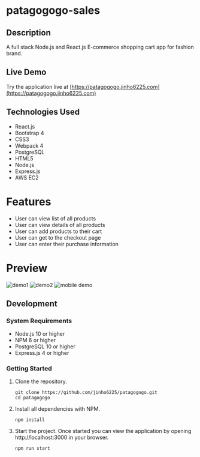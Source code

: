 # patagogogo-sales

## Description

A full stack Node.js and React.js E-commerce shopping cart app for fashion brand.

## Live Demo

Try the application live at [https://patagogogo.jinho6225.com](https://patagogogo.jinho6225.com)

## Technologies Used

- React.js
- Bootstrap 4
- CSS3
- Webpack 4
- PostgreSQL
- HTML5
- Node.js
- Express.js
- AWS EC2

# Features

- User can view list of all products
- User can view details of all products
- User can add products to their cart
- User can get to the checkout page
- User can enter their purchase information

# Preview

![demo1](server/public/images/pata1.gif)
![demo2](server/public/images/pata2.gif)
![mobile demo](server/public/images/pata3.gif)

## Development

### System Requirements

- Node.js 10 or higher
- NPM 6 or higher
- PostgreSQL 10 or higher
- Express.js 4 or higher

### Getting Started

1. Clone the repository.

   ```shell
   git clone https://github.com/jinho6225/patagogogo.git
   cd patagogogo
   ```

2. Install all dependencies with NPM.

   ```shell
   npm install
   ```

3. Start the project. Once started you can view the application by opening http://localhost:3000 in your browser.

   ```shell
   npm run start
   ```
